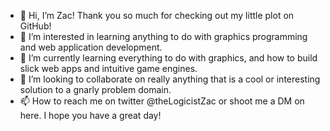 - 👋 Hi, I’m Zac!  Thank you so much for checking out my little plot on GitHub!
- 👀 I’m interested in learning anything to do with graphics programming and web application development.
- 🌱 I’m currently learning everything to do with graphics, and how to build slick web apps and intuitive game engines.
- 💞️ I’m looking to collaborate on really anything that is a cool or interesting solution to a gnarly problem domain.
- 📫 How to reach me on twitter @theLogicistZac or shoot me a DM on here.  I hope you have a great day!

<!---
fullStackZac/fullStackZac is a ✨ special ✨ repository because its `README.md` (this file) appears on your GitHub profile.
You can click the Preview link to take a look at your changes.
--->
